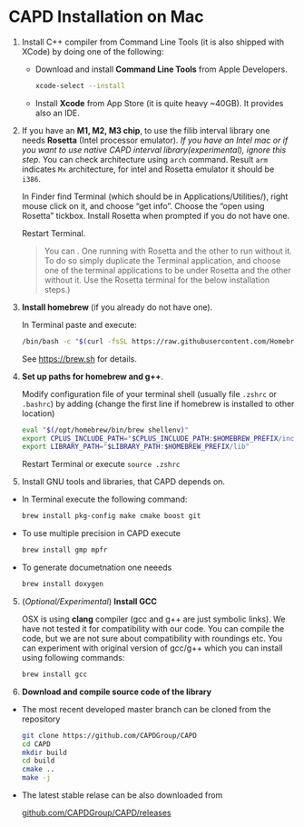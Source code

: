 # CAPD Installation on Mac 

1) Install C++ compiler from Command Line Tools (it is also shipped with XCode) by doing one of the following:

   * Download and install **Command Line Tools** from Apple Developers.

     ```bash
     xcode-select --install
     ```
     
   * Install **Xcode** from App Store (it is quite heavy ~40GB). It provides also an IDE.
     
2. If you have an **M1, M2, M3 chip**, to use the filib interval library one needs **Rosetta** (Intel processor emulator).
   *If you have an Intel mac or if you want to use native CAPD interval library(experimental), ignore this step*.
   You can check architecture using  `arch` command. Result `arm` indicates `Mx` architecture, for intel and Rosetta emulator it should be `i386`.

   In Finder find Terminal (which should be in Applications/Utilities/), right mouse click on it, and choose “get
   info”. Choose the “open using Rosetta” tickbox. Install Rosetta when prompted if you do not have one.

   Restart Terminal.

   > You can . One running with Rosetta and the other to run without it.
   > To do so simply duplicate the Terminal application, and choose one of the terminal applications
   > to be under Rosetta and the other without it. Use the Rosetta terminal for the below installation steps.)

2. **Install homebrew** (if you already do not have one).
  
   In Terminal paste and execute:

   ```bash
   /bin/bash -c "$(curl -fsSL https://raw.githubusercontent.com/Homebrew/install/HEAD/install.sh)"
   ```
   See https://brew.sh for details.
   
7. **Set up paths for homebrew and g++**. 

   Modify configuration file of your terminal shell (usually file `.zshrc` or <code>.bashrc</code>)
   by adding (change the first line if homebrew is installed to other location)

   ```bash
   eval "$(/opt/homebrew/bin/brew shellenv)"
   export CPLUS_INCLUDE_PATH="$CPLUS_INCLUDE_PATH:$HOMEBREW_PREFIX/include"
   export LIBRARY_PATH="$LIBRARY_PATH:$HOMEBREW_PREFIX/lib"
   ```

   Restart Terminal or execute `source .zshrc`

4. Install GNU tools and libraries, that CAPD depends on.
  
  * In Terminal execute the following command:

    ```bash
    brew install pkg-config make cmake boost git
    ```
   
   * To use multiple precision in CAPD execute
  
     ```bash
     brew install gmp mpfr
     ```
   
   * To generate documetnation one neeeds

     ```bash
     brew install doxygen
     ```

5. (*Optional/Experimental*) **Install GCC**
 
   OSX is using **clang** compiler (gcc and g++ are just symbolic links). We have not tested it for compatibility 
   with our code. You can compile the code, but we are not sure about compatibility with roundings etc. You can 
   experiment with original version of gcc/g++ which you can install using following commands:

   ```bash
   brew install gcc
   ```
   
4. **Download and compile source code of the library**

  * The most recent developed master branch can be cloned from the repository

    ```bash
    git clone https://github.com/CAPDGroup/CAPD
    cd CAPD
    mkdir build
    cd build
    cmake .. 
    make -j    
    ```

  * The latest stable relase can be also downloaded from

    [github.com/CAPDGroup/CAPD/releases](https://github.com/CAPDGroup/CAPD/releases)


